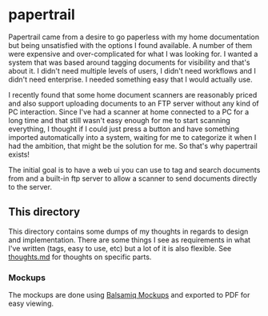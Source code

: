 # papertrail

Papertrail came from a desire to go paperless with my home documentation but being unsatisfied with the options I found available.  A number of them were expensive and over-complicated for what I was looking for.  I wanted a system that was based around tagging documents for visibility and that's about it.  I didn't need multiple levels of users, I didn't need workflows and I didn't need enterprise.  I needed something easy that I would actually use.

I recently found that some home document scanners are reasonably priced and also support uploading documents to an FTP server without any kind of PC interaction.  Since I've had a scanner at home connected to a PC for a long time and that still wasn't easy enough for me to start scanning everything, I thought if I could just press a button and have something imported automatically into a system, waiting for me to categorize it when I had the ambition, that might be the solution for me. So that's why papertrail exists!

The initial goal is to have a web ui you can use to tag and search documents from and a built-in ftp server to allow a scanner to send documents directly to the server.

## This directory
This directory contains some dumps of my thoughts in regards to design and implementation.  There are some things I see as requirements in what I've written (tags, easy to use, etc) but a lot of it is also flexible.  See [thoughts.md]() for thoughts on specific parts.

### Mockups
The mockups are done using [Balsamiq Mockups](https://balsamiq.com/) and exported to PDF for easy viewing.